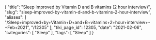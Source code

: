 {
    "title": "Sleep improved by Vitamin D and B vitamins (2 hour interview)",
    "slug": "sleep-improved-by-vitamin-d-and-b-vitamins-2-hour-interview",
    "aliases": [
        "/Sleep+improved+by+Vitamin+D+and+B+vitamins+2+hour+interview+-+Feb+2021",
        "/12305"
    ],
    "tiki_page_id": 12305,
    "date": "2021-02-06",
    "categories": [
        "Sleep"
    ],
    "tags": [
        "Sleep"
    ]
}